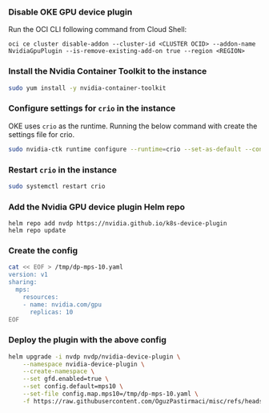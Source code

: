 
### Disable OKE GPU device plugin
Run the OCI CLI following command from Cloud Shell:

```
oci ce cluster disable-addon --cluster-id <CLUSTER OCID> --addon-name NvidiaGpuPlugin --is-remove-existing-add-on true --region <REGION>
```

### Install the Nvidia Container Toolkit to the instance
```sh
sudo yum install -y nvidia-container-toolkit
```

### Configure settings for `crio` in the instance
OKE uses `crio` as the runtime. Running the below command with create the settings file for crio.

```sh
sudo nvidia-ctk runtime configure --runtime=crio --set-as-default --config=/etc/crio/crio.conf.d/99-nvidia.conf
```

### Restart `crio` in the instance
```sh
sudo systemctl restart crio
```

### Add the Nvidia GPU device plugin Helm repo
```
helm repo add nvdp https://nvidia.github.io/k8s-device-plugin
helm repo update
```

### Create the config
```sh
cat << EOF > /tmp/dp-mps-10.yaml
version: v1
sharing:
  mps:
    resources:
    - name: nvidia.com/gpu
      replicas: 10
EOF
```

### Deploy the plugin with the above config
```sh
helm upgrade -i nvdp nvdp/nvidia-device-plugin \
    --namespace nvidia-device-plugin \
    --create-namespace \
    --set gfd.enabled=true \
    --set config.default=mps10 \
    --set-file config.map.mps10=/tmp/dp-mps-10.yaml \
    -f https://raw.githubusercontent.com/OguzPastirmaci/misc/refs/heads/master/oke-mps/ol/values.yaml
```
